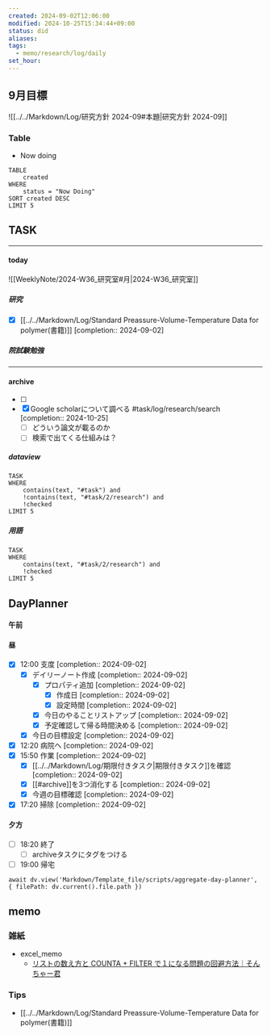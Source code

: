 ```yaml
---
created: 2024-09-02T12:06:00
modified: 2024-10-25T15:34:44+09:00
status: did
aliases: 
tags:
  - memo/research/log/daily
set_hour: 
---
```

## 9月目標
![[../../Markdown/Log/研究方針 2024-09#本題|研究方針 2024-09]]
### Table
- Now doing
```dataview
TABLE
	created
WHERE
	status = "Now Doing"
SORT created DESC
LIMIT 5
```
## TASK
---
#### today
![[WeeklyNote/2024-W36_研究室#月|2024-W36_研究室]]

##### 研究
- [x] [[../../Markdown/Log/Standard Preassure-Volume-Temperature Data for polymer(書籍)]]  [completion:: 2024-09-02]
##### 院試験勉強
---
#### archive
- [ ] 
- [x] Google scholarについて調べる #task/log/research/search  [completion:: 2024-10-25]
	- [ ] どういう論文が載るのか
	- [ ] 検索で出てくる仕組みは？
##### dataview
```dataview
TASK
WHERE 
	contains(text, "#task") and
	!contains(text, "#task/2/research") and
	!checked
LIMIT 5
```
##### 用語
```dataview
TASK
WHERE 
	contains(text, "#task/2/research") and
	!checked
LIMIT 5
```
## DayPlanner
#### 午前
#### 昼
- [x] 12:00 支度  [completion:: 2024-09-02]
	- [x] デイリーノート作成  [completion:: 2024-09-02]
		- [x] プロパティ追加  [completion:: 2024-09-02]
			- [x] 作成日  [completion:: 2024-09-02]
			- [x] 設定時間  [completion:: 2024-09-02]
		- [x] 今日のやることリストアップ  [completion:: 2024-09-02]
		- [x] 予定確認して帰る時間決める  [completion:: 2024-09-02]
	- [x] 今日の目標設定  [completion:: 2024-09-02]
- [x] 12:20 病院へ  [completion:: 2024-09-02]
- [x] 15:50 作業  [completion:: 2024-09-02]
	- [x] [[../../Markdown/Log/期限付きタスク|期限付きタスク]]を確認  [completion:: 2024-09-02]
	- [x] [[#archive]]を3つ消化する  [completion:: 2024-09-02]
	- [x] 今週の目標確認  [completion:: 2024-09-02]
- [x] 17:20 掃除  [completion:: 2024-09-02]
#### 夕方
- [ ] 18:20 終了
	- [ ] archiveタスクにタグをつける
- [ ] 19:00 帰宅
```dataviewjs
await dv.view('Markdown/Template_file/scripts/aggregate-day-planner', { filePath: dv.current().file.path })
```
## memo
### 雑紙
- excel_memo
	- [リストの数え方と COUNTA + FILTER で１になる問題の回避方法｜そんちゃー君](https://note.com/mz700/n/ndd940b498153)
### Tips

- [[../../Markdown/Log/Standard Preassure-Volume-Temperature Data for polymer(書籍)]]